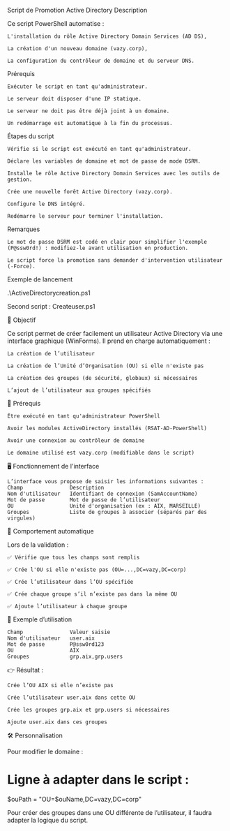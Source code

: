 Script de Promotion Active Directory
Description

Ce script PowerShell automatise :

    L'installation du rôle Active Directory Domain Services (AD DS),

    La création d'un nouveau domaine (vazy.corp),

    La configuration du contrôleur de domaine et du serveur DNS.

Prérequis

    Exécuter le script en tant qu'administrateur.

    Le serveur doit disposer d'une IP statique.

    Le serveur ne doit pas être déjà joint à un domaine.

    Un redémarrage est automatique à la fin du processus.

Étapes du script

    Vérifie si le script est exécuté en tant qu'administrateur.

    Déclare les variables de domaine et mot de passe de mode DSRM.

    Installe le rôle Active Directory Domain Services avec les outils de gestion.

    Crée une nouvelle forêt Active Directory (vazy.corp).

    Configure le DNS intégré.

    Redémarre le serveur pour terminer l'installation.

Remarques

    Le mot de passe DSRM est codé en clair pour simplifier l'exemple (P@ssw0rd!) : modifiez-le avant utilisation en production.

    Le script force la promotion sans demander d'intervention utilisateur (-Force).

Exemple de lancement

.\ActiveDirectorycreation.ps1

Second script : Createuser.ps1

🎯 Objectif

Ce script permet de créer facilement un utilisateur Active Directory via une interface graphique (WinForms).
Il prend en charge automatiquement :

    La création de l’utilisateur

    La création de l’Unité d’Organisation (OU) si elle n'existe pas

    La création des groupes (de sécurité, globaux) si nécessaires

    L’ajout de l’utilisateur aux groupes spécifiés

🧰 Prérequis

    Être exécuté en tant qu'administrateur PowerShell

    Avoir les modules ActiveDirectory installés (RSAT-AD-PowerShell)

    Avoir une connexion au contrôleur de domaine

    Le domaine utilisé est vazy.corp (modifiable dans le script)

🖥️ Fonctionnement de l'interface

    L’interface vous propose de saisir les informations suivantes :
    Champ	            Description
    Nom d'utilisateur	Identifiant de connexion (SamAccountName)
    Mot de passe	    Mot de passe de l’utilisateur
    OU	                Unité d'organisation (ex : AIX, MARSEILLE)
    Groupes	            Liste de groupes à associer (séparés par des virgules)

🔧 Comportement automatique

Lors de la validation :

    ✅ Vérifie que tous les champs sont remplis

    ✅ Crée l'OU si elle n'existe pas (OU=...,DC=vazy,DC=corp)

    ✅ Crée l’utilisateur dans l’OU spécifiée

    ✅ Crée chaque groupe s’il n’existe pas dans la même OU

    ✅ Ajoute l’utilisateur à chaque groupe

🧪 Exemple d’utilisation

    Champ	            Valeur saisie
    Nom d'utilisateur	user.aix
    Mot de passe	    P@ssw0rd123
    OU	                AIX
    Groupes	            grp.aix,grp.users

👉 Résultat :

    Crée l’OU AIX si elle n’existe pas

    Crée l’utilisateur user.aix dans cette OU

    Crée les groupes grp.aix et grp.users si nécessaires

    Ajoute user.aix dans ces groupes

🛠️ Personnalisation

Pour modifier le domaine :

# Ligne à adapter dans le script :
$ouPath = "OU=$ouName,DC=vazy,DC=corp"

Pour créer des groupes dans une OU différente de l’utilisateur, il faudra adapter la logique du script.


